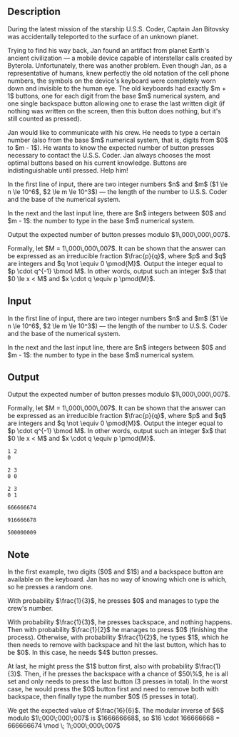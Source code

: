 ## Description

<div><p>During the latest mission of the starship U.S.S. Coder, Captain Jan Bitovsky was accidentally teleported to the surface of an unknown planet. </p><p>Trying to find his way back, Jan found an artifact from planet Earth's ancient civilization — a mobile device capable of interstellar calls created by Byterola. Unfortunately, there was another problem. Even though Jan, as a representative of humans, knew perfectly the old notation of the cell phone numbers, the symbols on the device's keyboard were completely worn down and invisible to the human eye. The old keyboards had exactly $m + 1$ buttons, one for each digit from the base $m$ numerical system, and one single backspace button allowing one to erase the last written digit (if nothing was written on the screen, then this button does nothing, but it's still counted as pressed).</p><p>Jan would like to communicate with his crew. He needs to type a certain number (also from the base $m$ numerical system, that is, digits from $0$ to $m - 1$). He wants to know the expected number of button presses necessary to contact the U.S.S. Coder. Jan always chooses the most optimal buttons based on his current knowledge. Buttons are indistinguishable until pressed. Help him!</p></div><div class="input-specification"><p>In the first line of input, there are two integer numbers $n$ and $m$ ($1 \le n \le 10^6$, $2 \le m \le 10^3$) — the length of the number to U.S.S. Coder and the base of the numerical system.</p><p>In the next and the last input line, there are $n$ integers between $0$ and $m - 1$: the number to type in the base $m$ numerical system.</p></div><div class="output-specification"><p>Output the expected number of button presses modulo $1\,000\,000\,007$.</p><p>Formally, let $M = 1\,000\,000\,007$. It can be shown that the answer can be expressed as an irreducible fraction $\frac{p}{q}$, where $p$ and $q$ are integers and $q \not \equiv 0 \pmod{M}$. Output the integer equal to $p \cdot q^{-1} \bmod M$. In other words, output such an integer $x$ that $0 \le x &lt; M$ and $x \cdot q \equiv p \pmod{M}$.</p></div>

## Input

<p>In the first line of input, there are two integer numbers $n$ and $m$ ($1 \le n \le 10^6$, $2 \le m \le 10^3$) — the length of the number to U.S.S. Coder and the base of the numerical system.</p><p>In the next and the last input line, there are $n$ integers between $0$ and $m - 1$: the number to type in the base $m$ numerical system.</p>

## Output

<p>Output the expected number of button presses modulo $1\,000\,000\,007$.</p><p>Formally, let $M = 1\,000\,000\,007$. It can be shown that the answer can be expressed as an irreducible fraction $\frac{p}{q}$, where $p$ and $q$ are integers and $q \not \equiv 0 \pmod{M}$. Output the integer equal to $p \cdot q^{-1} \bmod M$. In other words, output such an integer $x$ that $0 \le x &lt; M$ and $x \cdot q \equiv p \pmod{M}$.</p>





```input1
1 2
0
```




```input2
2 3
0 0
```




```input3
2 3
0 1
```




```output1
666666674
```




```output2
916666678
```




```output3
500000009
```



## Note

<p>In the first example, two digits ($0$ and $1$) and a backspace button are available on the keyboard. Jan has no way of knowing which one is which, so he presses a random one. </p><p>With probability $\frac{1}{3}$, he presses $0$ and manages to type the crew's number. </p><p>With probability $\frac{1}{3}$, he presses backspace, and nothing happens. Then with probability $\frac{1}{2}$ he manages to press $0$ (finishing the process). Otherwise, with probability $\frac{1}{2}$, he types $1$, which he then needs to remove with backspace and hit the last button, which has to be $0$. In this case, he needs $4$ button presses.</p><p>At last, he might press the $1$ button first, also with probability $\frac{1}{3}$. Then, if he presses the backspace with a chance of $50\%$, he is all set and only needs to press the last button (3 presses in total). In the worst case, he would press the $0$ button first and need to remove both with backspace, then finally type the number $0$ (5 presses in total).</p><p>We get the expected value of $\frac{16}{6}$. The modular inverse of $6$ modulo $1\;000\;000\;007$ is $166666668$, so $16 \cdot 166666668 = 666666674 \mod \; 1\;000\;000\;007$</p>
